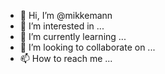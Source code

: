 - 👋 Hi, I’m @mikkemann
- 👀 I’m interested in ...
- 🌱 I’m currently learning ...
- 💞️ I’m looking to collaborate on ...
- 📫 How to reach me ...

<!---
mikkemann/mikkemann is a ✨ special ✨ repository because its `README.md` (this file) appears on your GitHub profile.
You can click the Preview link to take a look at your changes.
--->
